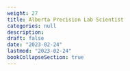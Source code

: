 ```yaml
---
weight: 27
title: Alberta Precision Lab Scientist
categories: null
description: 
draft: false
date: "2023-02-24"
lastmod: "2023-02-24"
bookCollapseSection: true
---
```


